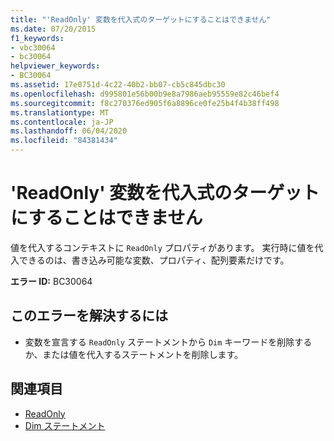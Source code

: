 ```yaml
---
title: "'ReadOnly' 変数を代入式のターゲットにすることはできません"
ms.date: 07/20/2015
f1_keywords:
- vbc30064
- bc30064
helpviewer_keywords:
- BC30064
ms.assetid: 17e0751d-4c22-40b2-bb07-cb5c845dbc30
ms.openlocfilehash: d995801e56b00b9e8a7986aeb95559e82c46bef4
ms.sourcegitcommit: f8c270376ed905f6a8896ce0fe25b4f4b38ff498
ms.translationtype: MT
ms.contentlocale: ja-JP
ms.lasthandoff: 06/04/2020
ms.locfileid: "84381434"
---
```

# <a name="readonly-variable-cannot-be-the-target-of-an-assignment"></a>'ReadOnly' 変数を代入式のターゲットにすることはできません
値を代入するコンテキストに `ReadOnly` プロパティがあります。 実行時に値を代入できるのは、書き込み可能な変数、プロパティ、配列要素だけです。  
  
 **エラー ID:** BC30064  
  
## <a name="to-correct-this-error"></a>このエラーを解決するには  
  
- 変数を宣言する `ReadOnly` ステートメントから `Dim` キーワードを削除するか、または値を代入するステートメントを削除します。  
  
## <a name="see-also"></a>関連項目

- [ReadOnly](../language-reference/modifiers/readonly.md)
- [Dim ステートメント](../language-reference/statements/dim-statement.md)
